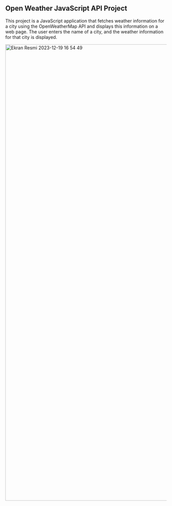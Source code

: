 <h2>Open Weather JavaScript API Project</h2>
<p>This project is a JavaScript application that fetches weather information for a city using the OpenWeatherMap API and displays this information on a web page. The user enters the name of a city, and the weather information for that city is displayed.</p>

<img width="1424" alt="Ekran Resmi 2023-12-19 16 54 49" src="https://github.com/YakupGithub/OpenWeather-JavaScript-API/assets/137324492/38276c0a-898f-4db0-bbfe-7959df58b576">

